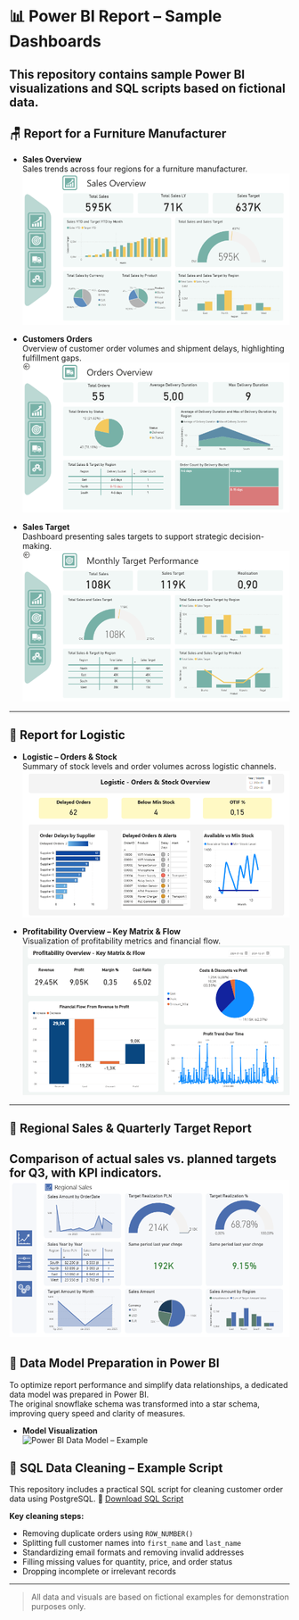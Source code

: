# 📊 Power BI Report – Sample Dashboards
This repository contains sample Power BI visualizations and SQL scripts based on fictional data.
---

## 🪑 Report for a Furniture Manufacturer
- **Sales Overview**  
  Sales trends across four regions for a furniture manufacturer.  
  ![Sales Overview](Sales%20Overview.png)

- **Customers Orders**  
  Overview of customer order volumes and shipment delays, highlighting fulfillment gaps.  
  ![Customers Orders](Customers%20Orders.png)

- **Sales Target**  
  Dashboard presenting sales targets to support strategic decision-making.  
  ![Sales Target](Sales%20Target.png)
---

## 🚚 Report for Logistic
- **Logistic – Orders & Stock**  
  Summary of stock levels and order volumes across logistic channels.  
  ![Logistic – Orders & Stock Overview](Logistic%20-%20Orders%20%26%20Stock%20Overview.png)

- **Profitability Overview – Key Matrix & Flow**  
  Visualization of profitability metrics and financial flow.
  ![Profitability Overview – Key Matrix & Flow](Profitability%20Overview%20-%20Key%20Matrix%20%26%20Flow.png)
---

## 📍 Regional Sales & Quarterly Target Report
Comparison of actual sales vs. planned targets for Q3, with KPI indicators.
![Regional Sales](RegionalSales.png)
---

## 🧠 Data Model Preparation in Power BI
To optimize report performance and simplify data relationships, a dedicated data model was prepared in Power BI.  
The original snowflake schema was transformed into a star schema, improving query speed and clarity of measures.
- **Model Visualization**  
![Power BI Data Model – Example](Power%20BI%20ModelMerged.png)

## 🧹 SQL Data Cleaning – Example Script
This repository includes a practical SQL script for cleaning customer order data using PostgreSQL.
📄 [Download SQL Script](Data_Cleaning_Script.sql)

**Key cleaning steps:**
- Removing duplicate orders using `ROW_NUMBER()`
- Splitting full customer names into `first_name` and `last_name`
- Standardizing email formats and removing invalid addresses
- Filling missing values for quantity, price, and order status
- Dropping incomplete or irrelevant records

---

> All data and visuals are based on fictional examples for demonstration purposes only.
